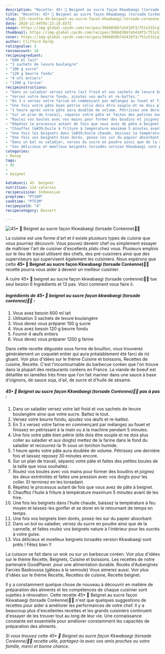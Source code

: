 ```yaml
---
description: "Recette: 45• 🥯 Beignet au sucre façon Kkwabaegi (torsade Coréenne)🦸‍♀️"
title: "Recette: 45• 🥯 Beignet au sucre façon Kkwabaegi (torsade Coréenne)🦸‍♀️"
slug: 125-recette-45-beignet-au-sucre-facon-kkwabaegi-torsade-coreenne
date: 2020-11-04T05:23:19.837Z
image: https://img-global.cpcdn.com/recipes/36bb036b7a5410f3/751x532cq70/45•-🥯-beignet-au-sucre-facon-kkwabaegi-torsade-coreenne🦸♀️-photo-principale-de-la-recette.jpg
thumbnail: https://img-global.cpcdn.com/recipes/36bb036b7a5410f3/751x532cq70/45•-🥯-beignet-au-sucre-facon-kkwabaegi-torsade-coreenne🦸♀️-photo-principale-de-la-recette.jpg
cover: https://img-global.cpcdn.com/recipes/36bb036b7a5410f3/751x532cq70/45•-🥯-beignet-au-sucre-facon-kkwabaegi-torsade-coreenne🦸♀️-photo-principale-de-la-recette.jpg
author: Clifford Hardy
ratingvalue: 5
reviewcount: 10
recipeingredient:
- "600 ml lait"
- "3 sachets de levure boulangre"
- "100 g sucre"
- "120 g beurre fondu"
- "4 ufs entiers"
- "1200 g farine"
recipeinstructions:
- "Dans un saladier versez votre lait froid et vos sachets de levure boulangère ainsi que votre sucre. Battez le tout."
- "Versez votre beurre fondu, ajoutez vos œufs et re-battez."
- "En 3 x versez votre farine en commençant par mélangez au fouet et finissez en pétrissant à la main ou à la machine pendant 5 minutes."
- "Une fois votre pâte bien pétrie (elle dois être souple et ne dois plus coller au saladier et aux doigts) mettez de la farine dans le fond du saladier et recouvrez-la 1h sous un torchon humide."
- "1 heure après votre pâte aura doublée de volume. Pétrissez une dernière fois et laissez reposez 30 minutes encore."
- "Sur un plan de travail, séparez votre pâte et faites des petites boules de la taille que vous souhaitez."
- "Roulez vos boules avec vos mains pour former des boudins et joignez les deux extrémités et faites une pression avec vos doigts pour les coller. Et terminez en les torsadant."
- "Répétez le processus autant de fois que vous avez de pâte à beignet."
- "Chauffez l&#39;huile à friture à température maximum 5 minutes avant de les frire."
- "Une fois les beignets dans l&#39;huile chaude, baissez la température à feu moyen et laissez-les gonfler et se dorer en le retournant de temps en temps."
- "Une fois vos beignets bien dorés, posez-les sur du papier absorbant."
- "Dans un bol ou saladier, versez du sucre en poudre ainsi que de la cannelle, et faites roulez vos beignets nature à l&#39;intérieur pour les sucrés à votre guise."
- "Vos délicieux et moelleux beignets torsadés version Kkwabaegi sont prêts ! Fêtez bien !!"
categories:
- Resep
tags:
- 45
- 
- beignet

katakunci: 45  beignet 
nutrition: 114 calories
recipecuisine: Indonesian
preptime: "PT16M"
cooktime: "PT53M"
recipeyield: "4"
recipecategory: Dessert

---
```



![45• 🥯 Beignet au sucre façon Kkwabaegi (torsade Coréenne)🦸‍♀️](https://img-global.cpcdn.com/recipes/36bb036b7a5410f3/751x532cq70/45•-🥯-beignet-au-sucre-facon-kkwabaegi-torsade-coreenne🦸♀️-photo-principale-de-la-recette.jpg)

La cuisine est une forme d'art et il existe plusieurs types de cuisine que vous pourriez découvrir. Vous pouvez devenir chef ou simplement essayer de maîtriser l'art de cuisiner d'excellents plats chez vous. Plusieurs emplois sur le lieu de travail utilisent des chefs, des pré-cuisiniers ainsi que des superviseurs qui supervisent également les cuisiniers. Nous espérons que cette <strong> 45• 🥯 Beignet au sucre façon Kkwabaegi (torsade Coréenne)🦸‍♀️ </strong> recette pourra vous aider à devenir un meilleur cuisinier.

<!--inarticleads1-->

À cuire 45• 🥯 beignet au sucre façon kkwabaegi (torsade coréenne)🦸‍♀️ tue seul besion 6 Ingrédients et 13 pas. Voici comment vous faire il.

##### Ingrédients de 45• 🥯 beignet au sucre façon kkwabaegi (torsade coréenne)🦸‍♀️ :

1. Vous avez besoin 600 ml lait
1. Utilisation 3 sachets de levure boulangère
1. Vous devez vous préparer 100 g sucre
1. Vous avez besoin 120 g beurre fondu
1. Fournir 4 œufs entiers
1. Vous devez vous préparer 1200 g farine


Dans cette recette dégustée sous forme de bouillon, vous trouverez généralement un coquelet entier qui aura préalablement été farci de riz gluant. Voir plus d&#39;idées sur le thème Cuisine et boissons, Recettes de cuisine, Recette. C&#39;est l&#39;incontournable du barbecue coréen que l&#39;on trouve dans la plupart des restaurants coréens en France. La viande de boeuf est détaillée en lamelles très fines que l&#39;on fait mariner dans une sauce à base d&#39;oignons, de sauce soja, d&#39;ail, de sucre et d&#39;huile de sésame. 

<!--inarticleads2-->

##### 45• 🥯 Beignet au sucre façon Kkwabaegi (torsade Coréenne)🦸‍♀️ pas à pas :

1. Dans un saladier versez votre lait froid et vos sachets de levure boulangère ainsi que votre sucre. Battez le tout.
1. Versez votre beurre fondu, ajoutez vos œufs et re-battez.
1. En 3 x versez votre farine en commençant par mélangez au fouet et finissez en pétrissant à la main ou à la machine pendant 5 minutes.
1. Une fois votre pâte bien pétrie (elle dois être souple et ne dois plus coller au saladier et aux doigts) mettez de la farine dans le fond du saladier et recouvrez-la 1h sous un torchon humide.
1. 1 heure après votre pâte aura doublée de volume. Pétrissez une dernière fois et laissez reposez 30 minutes encore.
1. Sur un plan de travail, séparez votre pâte et faites des petites boules de la taille que vous souhaitez.
1. Roulez vos boules avec vos mains pour former des boudins et joignez les deux extrémités et faites une pression avec vos doigts pour les coller. Et terminez en les torsadant.
1. Répétez le processus autant de fois que vous avez de pâte à beignet.
1. Chauffez l&#39;huile à friture à température maximum 5 minutes avant de les frire.
1. Une fois les beignets dans l&#39;huile chaude, baissez la température à feu moyen et laissez-les gonfler et se dorer en le retournant de temps en temps.
1. Une fois vos beignets bien dorés, posez-les sur du papier absorbant.
1. Dans un bol ou saladier, versez du sucre en poudre ainsi que de la cannelle, et faites roulez vos beignets nature à l&#39;intérieur pour les sucrés à votre guise.
1. Vos délicieux et moelleux beignets torsadés version Kkwabaegi sont prêts ! Fêtez bien !!


La cuisson se fait dans un wok ou sur un barbecue coréen. Voir plus d&#39;idées sur le thème Recette, Beignets, Cuisine et boissons. Les recettes de notre partenaire GoodPlanet. pour une alimentation durable. Roulés d&#39;Aubergines Farcies Basboussa (gâteau à la semoule) Vous aimerez aussi. Voir plus d&#39;idées sur le thème Recette, Recettes de cuisine, Recette beignet. 

<!--inarticleads1-->

<p>
Il y a constamment quelque chose de nouveau à découvrir en matière de préparation des aliments et les compétences de chaque cuisinier sont sujettes à rénovation. Cette recette 45• 🥯 Beignet au sucre façon Kkwabaegi (torsade Coréenne)🦸‍♀️ n'est que quelques suggestions de recettes pour aider à améliorer les performances de votre chef. Il y a beaucoup plus d'excellentes recettes et les grands cuisiniers continuent d'essayer de les trouver tout au long de leur vie. Une connaissance constante est essentielle pour améliorer constamment les capacités de préparation des aliments.
</p>

<p>
<i>Si vous trouvez cette 45• 🥯 Beignet au sucre façon Kkwabaegi (torsade Coréenne)🦸‍♀️ recette utile, partagez-la avec vos amis proches ou votre famille, merci et bonne chance.</i>
</p>
